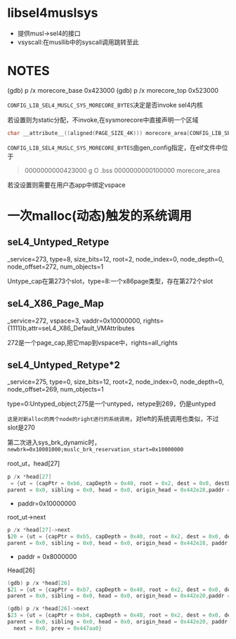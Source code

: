 # libsel4muslsys

- 提供musl->sel4的接口
- vsyscall:在musllib中的syscall调用跳转至此





# NOTES

(gdb) p /x morecore_base 0x423000
(gdb) p /x morecore_top 0x523000

`CONFIG_LIB_SEL4_MUSLC_SYS_MORECORE_BYTES`决定是否invoke sel4内核

若设置则为static分配，不invoke,在sysmorecore中直接声明一个区域

```c
char __attribute__((aligned(PAGE_SIZE_4K))) morecore_area[CONFIG_LIB_SEL4_MUSLC_SYS_MORECORE_BYTES];

```

`CONFIG_LIB_SEL4_MUSLC_SYS_MORECORE_BYTES`由gen_config指定，在elf文件中位于

> 0000000000423000 g   O .bss  0000000000100000 morecore_area

若没设置则需要在用户态app中绑定vspace

# 一次malloc(动态)触发的系统调用

## seL4_Untyped_Retype

 _service=273, type=8, size_bits=12, root=2, node_index=0, node_depth=0, node_offset=272, num_objects=1

Untype_cap在第273个slot，type=8:一个x86page类型，存在第272个slot

## seL4_X86_Page_Map

_service=272, vspace=3, vaddr=0x10000000, rights={1111}b,attr=seL4_X86_Default_VMAttributes

272是一个page_cap,把它map到vspace中，rights=all_rights

## seL4_Untyped_Retype*2

 _service=275, type=0, size_bits=12, root=2, node_index=0, node_depth=0, node_offset=269, num_objects=1

type=0:Untyped_object;275是一个untyped，retype到269，仍是untyped

`这是对新alloc的两个node的right进行的系统调用`，对left的系统调用也类似，不过slot是270



第二次进入sys_brk_dynamic时，`newbrk=0x10001000;muslc_brk_reservation_start=0x10000000`

root_ut，head[27]

```c
p /x *head[27]
 = {ut = {capPtr = 0xb6, capDepth = 0x40, root = 0x2, dest = 0x0, destDepth = 0x0, offset = 0xb6,window = 0x1}
parent = 0x0, sibling = 0x0, head = 0x0, origin_head = 0x442e28,paddr = 0x10000000, next = 0x4479a0, prev = 0x0}
```

- paddr=0x10000000

root_ut->next

```c
p /x *head[27]->next
$20 = {ut = {capPtr = 0xb5, capDepth = 0x40, root = 0x2, dest = 0x0, destDepth = 0x0, offset = 0xb5,window = 0x1}
parent = 0x0, sibling = 0x0, head = 0x0, origin_head = 0x442e28, paddr = 0x8000000,next = 0x0, prev = 0x447a20
```

- paddr = 0x8000000

Head[26]

```c
(gdb) p /x *head[26]
$21 = {ut = {capPtr = 0xb7, capDepth = 0x40, root = 0x2, dest = 0x0, destDepth = 0x0, offset = 0xb7,window = 0x1}
parent = 0x0, sibling = 0x0, head = 0x0, origin_head = 0x442e20,paddr = 0x18000000, next = 0x447920, prev = 0x0}

(gdb) p /x *head[26]->next
$23 = {ut = {capPtr = 0xb4, capDepth = 0x40, root = 0x2, dest = 0x0, destDepth = 0x0, offset = 0xb4,window = 0x1}
parent = 0x0, sibling = 0x0, head = 0x0, origin_head = 0x442e20, paddr = 0x4000000,
  next = 0x0, prev = 0x447aa0}
```

